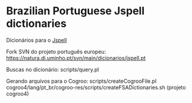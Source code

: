 Brazilian Portuguese Jspell dictionaries
===========

Dicionários para o [Jspell](http://natura.di.uminho.pt/wiki/doku.php?id=ferramentas:jspell)

Fork SVN do projeto português europeu: https://natura.di.uminho.pt/svn/main/dicionarios/jspell.pt

Buscas no dicionário:
scripts/query.pl

Gerando arquivos para o Cogroo:
scripts/createCogrooFile.pl
cogroo4/lang/pt_br/cogroo-res/scripts/createFSADictionaries.sh (projeto cogroo4)


